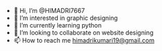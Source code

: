 - 👋 Hi, I’m @HIMADRI7667
- 👀 I’m interested in graphic designing 
- 🌱 I’m currently learning python 
- 💞️ I’m looking to collaborate on website designing 
- 📫 How to reach me himadrikumari19@gmail.com

<!---
HIMADRI7667/HIMADRI7667 is a ✨ special ✨ repository because its `README.md` (this file) appears on your GitHub profile.
You can click the Preview link to take a look at your changes.
--->
